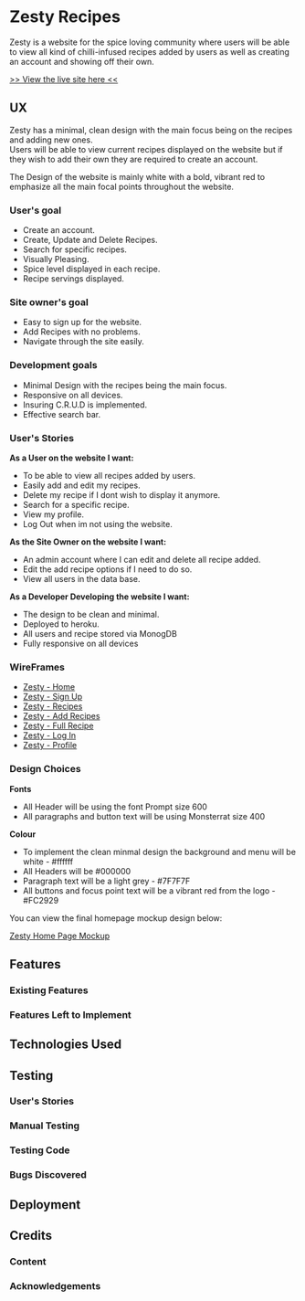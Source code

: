 # Zesty Recipes

Zesty is a website for the spice loving community where users will be able to view all kind of chilli-infused 
recipes added by users as well as creating an account and showing off their own.

[>> View the live site here <<](#)

## UX

Zesty has a minimal, clean design with the main focus being on the recipes and adding new ones.  
Users will be able to view current recipes displayed on the website but if they wish to add their own they are required to create an account.

The Design of the website is mainly white with a bold, vibrant red to emphasize all the main focal points throughout the website.

### User's goal

* Create an account.
* Create, Update and Delete Recipes.
* Search for specific recipes.
* Visually Pleasing.
* Spice level displayed in each recipe.
* Recipe servings displayed.

### Site owner's goal

* Easy to sign up for the website.
* Add Recipes with no problems.
* Navigate through the site easily.

### Development goals

* Minimal Design with the recipes being the main focus.
* Responsive on all devices.
* Insuring C.R.U.D is implemented.
* Effective search bar.

### User's Stories

**As a User on the website I want:** 

* To be able to view all recipes added by users.
* Easily add and edit my recipes.
* Delete my recipe if I dont wish to display it anymore.
* Search for a specific recipe.
* View my profile.
* Log Out when im not using the website.

**As the Site Owner on the website I want:** 

* An admin account where I can edit and delete all recipe added.
* Edit the add recipe options if I need to do so.
* View all users in the data base.

**As a Developer Developing the website I want:** 

* The design to be clean and minimal.
* Deployed to heroku.
* All users and recipe stored via MonogDB
* Fully responsive on all devices

### WireFrames

* [Zesty - Home](static/images/wireframes/zesty-home-page.png)
* [Zesty - Sign Up](static/images/wireframes/zesty-sign-up-page.png)
* [Zesty - Recipes](static/images/wireframes/zesty-recipe-page.png)
* [Zesty - Add Recipes](static/images/wireframes/zesty-recipe-add-page.png)
* [Zesty - Full Recipe](static/images/wireframes/zesty-recipe-full-page.png)
* [Zesty - Log In](static/images/wireframes/zesty-login-page.png)
* [Zesty - Profile](static/images/wireframes/zesty-profile-page.png)

###  Design Choices

**Fonts** 

* All Header will be using the font Prompt size 600
* All paragraphs and button text will be using Monsterrat size 400

**Colour** 

* To implement the clean minmal design the background and menu will be white - #ffffff
* All Headers will be #000000
* Paragraph text will be a light grey - #7F7F7F
* All buttons and focus point text will be a vibrant red from the logo - #FC2929

You can view the final homepage mockup design below:

[Zesty Home Page Mockup](static/images/wireframes/Desktop-Home-Zesty-recipes-mockup.png)

## Features

### Existing Features

### Features Left to Implement


## Technologies Used


## Testing

### User's Stories

### Manual Testing

### Testing Code

### Bugs Discovered


## Deployment


## Credits


### Content


### Acknowledgements

